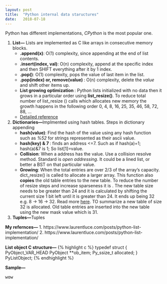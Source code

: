 ```yaml
---
layout: post
title:  "Python internal data staructures"
date:   2018-07-18
---
```


<p class="intro">Python has different implementations, <i>CPython</i> is the most popular one. </p>
<ol>
  <li><b>List—</b> Lists are implemented as C like arrays in consecutive memory blocks.
      <ul>
        <li><b>.append(x)</b>: O(1) complexity, since appending at the end of list contents. </li>
        <li><b>.insert(index, val)</b>: O(n) complexity, append at the specific index and then SHIFT everything after it by 1 index.</li>
        <li><b>.pop()</b>: O(1) complexity, pops the value of last item in the list. </li>
        <li><b>.pop(index) or, remove(value) </b>: O(n) complexity, delete the <i>value</i> and shift other items up. </li>
        <li><b>List growing optimization </b>: Python lists initialized with no data then it grows in a particular order using <b>list_resize()</b>. To reduce total number of list_resize () calls which allocates new memory the growth happens in the following order 0, 4, 8, 16, 25, 35, 46, 58, 72, 88, …</li>
        <li><a href="https://www.laurentluce.com/posts/python-list-implementation/">Detailed reference</a></li>
      </ul>

  </li>
  <li><b>Dictionaries—</b>Implmented using hash tables. Steps in dictionary appending
      <ul>
        <li><b>hash(value)</b>: Find the hash of the value using any hash function such as <i>%52</i> for strings represented as their ascii value.  </li>
        <li><b>hash(key) &amp;	7 </b>: finds an address <=7. Such as if hash(a)=1; hash(a)&amp;7 is 1; So list[1]=value. </li>
        <li><b>Collision</b>: When a address has the value. Use a collision resolve method. Standard is <i>open addressing</i>. It could be a lined list, or better a BST on that particular value. </li>
        <li><b>Growing</b>: When the total entries are over 2/3 of the array’s capacity. dict_resize() is called to allocate a larger array. This function also <b>copies</b> the old table entries to the new table. To reduce the number of resize steps and increase sparseness it is . The new table size needs to be greater than 24 and it is calculated by shifting the current size 1 bit left until it is greater than 24. It ends up being 32 e.g. 8 -> 16 -> 32. Read more <a href="https://www.laurentluce.com/posts/python-dictionary-implementation/">here</a>. TO summarize a new table of size 32 is allocated. Old table entries are inserted into the new table using the new mask value which is 31.</li>
      </ul>
  <li><b>Tuples—</b>Tuples </li>
</ol>

<p><b>My refernces—</b>
1. https://www.laurentluce.com/posts/python-list-implementation/
2. https://www.laurentluce.com/posts/python-list-implementation/


<b>List  object C structure—</b>
{% highlight c %}
typedef struct {
    PyObject_VAR_HEAD
    PyObject **ob_item;
    Py_ssize_t allocated;
} PyListObject;
{% endhighlight %}


<b>Sample—</b>
<pre>wow </pre>
